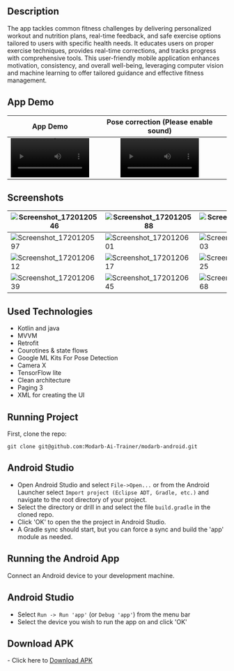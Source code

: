 ## Description
The app tackles common fitness challenges by delivering personalized workout and nutrition plans, real-time feedback, and safe exercise options tailored to users with specific health needs. It educates users on proper exercise techniques, provides real-time corrections, and tracks progress with comprehensive tools. This user-friendly mobile application enhances motivation, consistency, and overall well-being, leveraging computer vision and machine learning to offer tailored guidance and effective fitness management.
## App Demo

App Demo | Pose correction (Please enable sound)
:-: | :-:
<video src='https://github.com/Modarb-Ai-Trainer/modarb-android/assets/29693819/0ca0ad04-b9b9-43b2-b420-97f9546c47e8' width=180/> | <video src='https://github.com/Modarb-Ai-Trainer/modarb-android/assets/29693819/35bf402e-7d7a-415f-9e88-b2f01c0b4456' width=180/>

## Screenshots

| ![Screenshot_1720120546](https://github.com/Modarb-Ai-Trainer/modarb-android/assets/29693819/2df398db-13ec-4fd0-8564-a7221e7b79be) | ![Screenshot_1720120588](https://github.com/Modarb-Ai-Trainer/modarb-android/assets/29693819/82aa7e64-8d96-484c-9124-49ea18b908fe) | ![Screenshot_1720120589](https://github.com/Modarb-Ai-Trainer/modarb-android/assets/29693819/60a1fa14-f18c-43a8-938a-012a1e3def55) | ![Screenshot_1720120593](https://github.com/Modarb-Ai-Trainer/modarb-android/assets/29693819/859b797e-ddfe-4d45-af9f-03437649205a) |
|---------|---------|---------|---------|
| ![Screenshot_1720120597](https://github.com/Modarb-Ai-Trainer/modarb-android/assets/29693819/2bfb1e70-ae92-4250-8c1a-835a6354ec6f) | ![Screenshot_1720120601](https://github.com/Modarb-Ai-Trainer/modarb-android/assets/29693819/3b01711a-3a6f-421a-bf41-a4c75501bf53) | ![Screenshot_1720120603](https://github.com/Modarb-Ai-Trainer/modarb-android/assets/29693819/b87bac1b-d054-414d-83d3-aa867444899f) | ![Screenshot_1720120605](https://github.com/Modarb-Ai-Trainer/modarb-android/assets/29693819/c70c0b12-c4a9-46da-a03a-0459cf35a162) |
| ![Screenshot_1720120612](https://github.com/Modarb-Ai-Trainer/modarb-android/assets/29693819/5789da9f-bdaa-4339-88d7-69406671ae0b) | ![Screenshot_1720120617](https://github.com/Modarb-Ai-Trainer/modarb-android/assets/29693819/700e0c78-195b-4257-a543-336161763b1a) | ![Screenshot_1720120625](https://github.com/Modarb-Ai-Trainer/modarb-android/assets/29693819/9c65a4e8-f5da-4d97-b0cf-a19b2b2cb37c) | ![Screenshot_1720120633](https://github.com/Modarb-Ai-Trainer/modarb-android/assets/29693819/ea0ace3a-c780-4e18-8748-667dcecc44a3) |
| ![Screenshot_1720120639](https://github.com/Modarb-Ai-Trainer/modarb-android/assets/29693819/0cf1a591-4396-404f-8a8d-9f116eccfa33) | ![Screenshot_1720120645](https://github.com/Modarb-Ai-Trainer/modarb-android/assets/29693819/f381a061-ba97-498d-ac06-2edfc98f7185) | ![Screenshot_1720120668](https://github.com/Modarb-Ai-Trainer/modarb-android/assets/29693819/a3b17a75-529d-498c-8e45-ddb2ae6dd1cb) | |

## Used Technologies 

- Kotlin and java
- MVVM
- Retrofit
- Courotines & state flows
- Google ML Kits For Pose Detection
- Camera X
- TensorFlow lite
- Clean architecture
- Paging 3
- XML for creating the UI

## Running Project
First, clone the repo:

`git clone git@github.com:Modarb-Ai-Trainer/modarb-android.git`

## Android Studio

* Open Android Studio and select `File->Open...` or from the Android Launcher select `Import project (Eclipse ADT, Gradle, etc.)` and navigate to the root directory of your project.
* Select the directory or drill in and select the file `build.gradle` in the cloned repo.
* Click 'OK' to open the the project in Android Studio.
* A Gradle sync should start, but you can force a sync and build the 'app' module as needed.

## Running the Android App

Connect an Android device to your development machine.

## Android Studio

* Select `Run -> Run 'app'` (or `Debug 'app'`) from the menu bar
* Select the device you wish to run the app on and click 'OK'

## Download APK

<p>- Click here to <a href="https://github.com/Modarb-Ai-Trainer/modarb-ahttps://github.com/Modarb-Ai-Trainer/modarb-android/releases/tag/releasendroid/releases/tag/release">Download APK</a></p>


